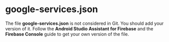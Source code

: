 # google-services.json
The file **google-services.json** is not considered in Git. 
You should add your version of it. 
Follow the **Android Studio Assistant for Firebase** and the **Firebase Console** guide to get your own version of the file.
